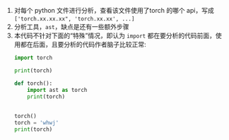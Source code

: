 1. 对每个 python 文件进行分析，查看该文件使用了torch 的哪个 api，写成 `['torch.xx.xx.xx", 'torch.xx.xx', ...]`
2. 分析工具，`ast`，缺点是还有一些额外步骤
3. 本代码不针对下面的“特殊”情况，即认为 `import` 都在要分析的代码前面，使用都在后面，且要分析的代码作者脑子比较正常:
    ```py
    import torch

    print(torch)
    
    def torch():
        import ast as torch    
        print(torch)
        
        
    torch()
    torch = 'whwj'
    print(torch)
    ```